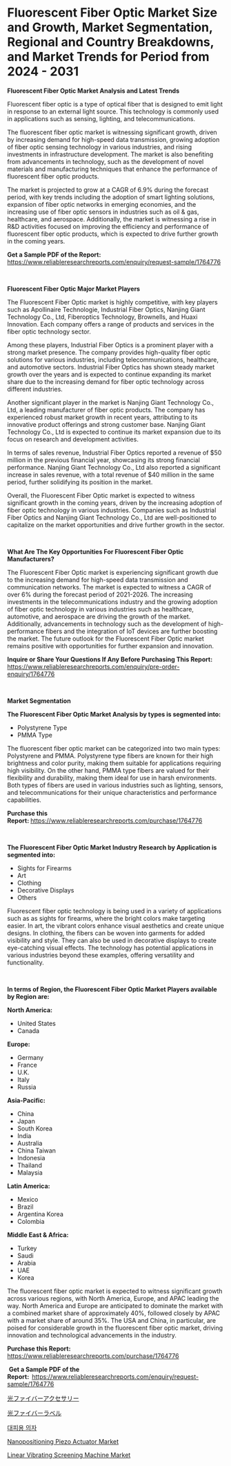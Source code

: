 <p><h1>Fluorescent Fiber Optic Market Size and Growth, Market Segmentation, Regional and Country Breakdowns, and Market Trends for Period from 2024 -  2031</h1></p><p><strong>Fluorescent Fiber Optic Market Analysis and Latest Trends</strong></p>
<p><p>Fluorescent fiber optic is a type of optical fiber that is designed to emit light in response to an external light source. This technology is commonly used in applications such as sensing, lighting, and telecommunications.</p><p>The fluorescent fiber optic market is witnessing significant growth, driven by increasing demand for high-speed data transmission, growing adoption of fiber optic sensing technology in various industries, and rising investments in infrastructure development. The market is also benefiting from advancements in technology, such as the development of novel materials and manufacturing techniques that enhance the performance of fluorescent fiber optic products.</p><p>The market is projected to grow at a CAGR of 6.9% during the forecast period, with key trends including the adoption of smart lighting solutions, expansion of fiber optic networks in emerging economies, and the increasing use of fiber optic sensors in industries such as oil & gas, healthcare, and aerospace. Additionally, the market is witnessing a rise in R&D activities focused on improving the efficiency and performance of fluorescent fiber optic products, which is expected to drive further growth in the coming years.</p></p>
<p><strong>Get a Sample PDF of the Report:&nbsp;</strong> <a href="https://www.reliableresearchreports.com/enquiry/request-sample/1764776">https://www.reliableresearchreports.com/enquiry/request-sample/1764776</a></p>
<p>&nbsp;</p>
<p><strong>Fluorescent Fiber Optic Major Market Players</strong></p>
<p><p>The Fluorescent Fiber Optic market is highly competitive, with key players such as Apollinaire Technologie, Industrial Fiber Optics, Nanjing Giant Technology Co., Ltd, Fiberoptics Technology, Brownells, and Huaxi Innovation. Each company offers a range of products and services in the fiber optic technology sector.</p><p>Among these players, Industrial Fiber Optics is a prominent player with a strong market presence. The company provides high-quality fiber optic solutions for various industries, including telecommunications, healthcare, and automotive sectors. Industrial Fiber Optics has shown steady market growth over the years and is expected to continue expanding its market share due to the increasing demand for fiber optic technology across different industries.</p><p>Another significant player in the market is Nanjing Giant Technology Co., Ltd, a leading manufacturer of fiber optic products. The company has experienced robust market growth in recent years, attributing to its innovative product offerings and strong customer base. Nanjing Giant Technology Co., Ltd is expected to continue its market expansion due to its focus on research and development activities.</p><p>In terms of sales revenue, Industrial Fiber Optics reported a revenue of $50 million in the previous financial year, showcasing its strong financial performance. Nanjing Giant Technology Co., Ltd also reported a significant increase in sales revenue, with a total revenue of $40 million in the same period, further solidifying its position in the market.</p><p>Overall, the Fluorescent Fiber Optic market is expected to witness significant growth in the coming years, driven by the increasing adoption of fiber optic technology in various industries. Companies such as Industrial Fiber Optics and Nanjing Giant Technology Co., Ltd are well-positioned to capitalize on the market opportunities and drive further growth in the sector.</p></p>
<p>&nbsp;</p>
<p><strong>What Are The Key Opportunities For Fluorescent Fiber Optic Manufacturers?</strong></p>
<p><p>The Fluorescent Fiber Optic market is experiencing significant growth due to the increasing demand for high-speed data transmission and communication networks. The market is expected to witness a CAGR of over 6% during the forecast period of 2021-2026. The increasing investments in the telecommunications industry and the growing adoption of fiber optic technology in various industries such as healthcare, automotive, and aerospace are driving the growth of the market. Additionally, advancements in technology such as the development of high-performance fibers and the integration of IoT devices are further boosting the market. The future outlook for the Fluorescent Fiber Optic market remains positive with opportunities for further expansion and innovation.</p></p>
<p><strong>Inquire or Share Your Questions If Any Before Purchasing This Report:</strong> <a href="https://www.reliableresearchreports.com/enquiry/pre-order-enquiry/1764776">https://www.reliableresearchreports.com/enquiry/pre-order-enquiry/1764776</a></p>
<p>&nbsp;</p>
<p><strong>Market Segmentation</strong></p>
<p><strong>The Fluorescent Fiber Optic Market Analysis by types is segmented into:</strong></p>
<p><ul><li>Polystyrene Type</li><li>PMMA Type</li></ul></p>
<p><p>The fluorescent fiber optic market can be categorized into two main types: Polystyrene and PMMA. Polystyrene type fibers are known for their high brightness and color purity, making them suitable for applications requiring high visibility. On the other hand, PMMA type fibers are valued for their flexibility and durability, making them ideal for use in harsh environments. Both types of fibers are used in various industries such as lighting, sensors, and telecommunications for their unique characteristics and performance capabilities.</p></p>
<p><strong>Purchase this Report:&nbsp;</strong><a href="https://www.reliableresearchreports.com/purchase/1764776">https://www.reliableresearchreports.com/purchase/1764776</a></p>
<p>&nbsp;</p>
<p><strong>The Fluorescent Fiber Optic Market Industry Research by Application is segmented into:</strong></p>
<p><ul><li>Sights for Firearms</li><li>Art</li><li>Clothing</li><li>Decorative Displays</li><li>Others</li></ul></p>
<p><p>Fluorescent fiber optic technology is being used in a variety of applications such as as sights for firearms, where the bright colors make targeting easier. In art, the vibrant colors enhance visual aesthetics and create unique designs. In clothing, the fibers can be woven into garments for added visibility and style. They can also be used in decorative displays to create eye-catching visual effects. The technology has potential applications in various industries beyond these examples, offering versatility and functionality.</p></p>
<p>&nbsp;</p>
<p><strong>In terms of Region, the Fluorescent Fiber Optic Market Players available by Region are:</strong></p>
<p>
    <p> <strong> North America: </strong>
        <ul>
            <li>United States</li>
            <li>Canada</li>
        </ul>
        </p> 
    <p> <strong> Europe: </strong>
        <ul>
            <li>Germany</li>
            <li>France</li>
            <li>U.K.</li>
            <li>Italy</li>
            <li>Russia</li>
        </ul>
        </p> 
    <p> <strong> Asia-Pacific: </strong>
        <ul>
            <li>China</li>
            <li>Japan</li>
            <li>South Korea</li>
            <li>India</li>
            <li>Australia</li>
            <li>China Taiwan</li>
            <li>Indonesia</li>
            <li>Thailand</li>
            <li>Malaysia</li>
        </ul>
        </p> 
    <p> <strong> Latin America: </strong>
        <ul>
            <li>Mexico</li>
            <li>Brazil</li>
            <li>Argentina Korea</li>
            <li>Colombia</li>
        </ul>
        </p> 
    <p> <strong> Middle East & Africa: </strong>
        <ul>
            <li>Turkey</li>
            <li>Saudi</li>
            <li>Arabia</li>
            <li>UAE</li>
            <li>Korea</li>
        </ul>
    </p>
    </p>
<p><p>The fluorescent fiber optic market is expected to witness significant growth across various regions, with North America, Europe, and APAC leading the way. North America and Europe are anticipated to dominate the market with a combined market share of approximately 40%, followed closely by APAC with a market share of around 35%. The USA and China, in particular, are poised for considerable growth in the fluorescent fiber optic market, driving innovation and technological advancements in the industry.</p></p>
<p><strong>Purchase this Report: </strong><a href="https://www.reliableresearchreports.com/purchase/1764776">https://www.reliableresearchreports.com/purchase/1764776</a></p>
<p>&nbsp;<strong>Get a Sample PDF of the Report:&nbsp;&nbsp;</strong><a href="https://www.reliableresearchreports.com/enquiry/request-sample/1764776">https://www.reliableresearchreports.com/enquiry/request-sample/1764776</a></p>
<p><strong></strong></p>
<p><p><a href="https://github.com/efcvopdgkdx128/Market-Research-Report-List-1/blob/main/6221749193674.md">光ファイバーアクセサリー</a></p><p><a href="https://github.com/hwbcz413288296/Market-Research-Report-List-1/blob/main/6403411193675.md">光ファイバーラベル</a></p><p><a href="https://github.com/bunxhcci35271755/Market-Research-Report-List-1/blob/main/3144134193458.md">대피용 의자</a></p><p><a href="https://issuu.com/reportprime-2/docs/nanopositioning-piezo-actuator-market-size-2030.pp">Nanopositioning Piezo Actuator Market</a></p><p><a href="https://issuu.com/reportprime-2/docs/linear-vibrating-screening-machine-market-size-203">Linear Vibrating Screening Machine Market</a></p></p>